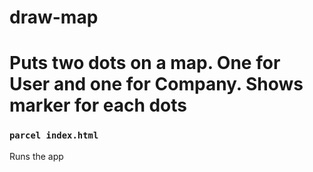 # draw-map
# Puts two dots on a map. One for User and one for Company. Shows marker for each dots

### `parcel index.html`

Runs the app
